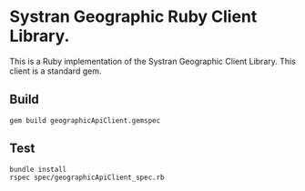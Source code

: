 Systran Geographic Ruby Client Library.
===================
This is a Ruby implementation of the Systran Geographic Client Library. This client is a standard gem.

Build
-------------
```
gem build geographicApiClient.gemspec
```


Test
-------------
```
bundle install
rspec spec/geographicApiClient_spec.rb
```

